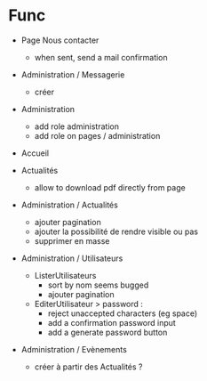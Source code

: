 # Func

- Page Nous contacter

  - when sent, send a mail confirmation

- Administration / Messagerie

  - créer

- Administration

  - add role administration
  - add role on pages / administration

- Accueil

- Actualités

  - allow to download pdf directly from page

- Administration / Actualités

  - ajouter pagination
  - ajouter la possibilité de rendre visible ou pas
  - supprimer en masse

- Administration / Utilisateurs

  - ListerUtilisateurs
    - sort by nom seems bugged
    - ajouter pagination
  - EditerUtilisateur > password :
    - reject unaccepted characters (eg space)
    - add a confirmation password input
    - add a generate password button

- Administration / Evènements

  - créer à partir des Actualités ?
